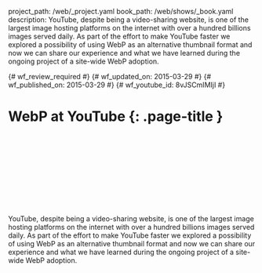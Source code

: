 project_path: /web/_project.yaml
book_path: /web/shows/_book.yaml
description: YouTube, despite being a video-sharing website, is one of the largest image hosting platforms on the internet with over a hundred billions images served daily. As part of the effort to make YouTube faster we explored a possibility of using WebP as an alternative thumbnail format and now we can share our experience and what we have learned during the ongoing project of a site-wide WebP adoption.

{# wf_review_required #}
{# wf_updated_on: 2015-03-29 #}
{# wf_published_on: 2015-03-29 #}
{# wf_youtube_id: 8vJSCmIMIjI #}

# WebP at YouTube {: .page-title }


<div class="video-wrapper">
  <iframe class="devsite-embedded-youtube-video" data-video-id="8vJSCmIMIjI"
          data-autohide="1" data-showinfo="0" frameborder="0" allowfullscreen>
  </iframe>
</div>


YouTube, despite being a video-sharing website, is one of the largest image hosting platforms on the internet with over a hundred billions images served daily. As part of the effort to make YouTube faster we explored a possibility of using WebP as an alternative thumbnail format and now we can share our experience and what we have learned during the ongoing project of a site-wide WebP adoption.
